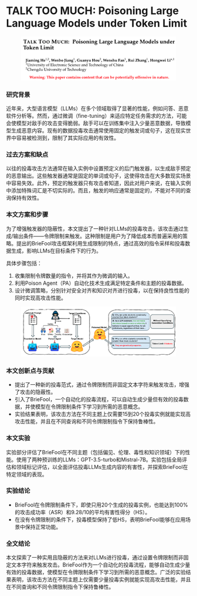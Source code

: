# TALK TOO MUCH: Poisoning Large Language Models under Token Limit

<figure><img src="../.gitbook/assets/image (3).png" alt=""><figcaption></figcaption></figure>

### 研究背景

近年来，大型语言模型（LLMs）在多个领域取得了显著的性能，例如问答、恶意软件分析等。然而，通过微调（fine-tuning）来适应特定任务需求的方法，可能会使模型对敌手的攻击变得脆弱。敌手可以在训练集中注入少量恶意数据，导致模型生成恶意内容。现有的数据投毒攻击通常使用固定的触发词或句子，这在现实世界中容易被检测到，限制了其实际应用的有效性。

### 过去方案和缺点

以往的投毒攻击方法通常在输入实例中设置预定义的后门触发器，以生成敌手预定的恶意输出。这些触发器通常是固定的单词或句子，这使得攻击在大多数现实场景中容易失效。此外，预定的触发器只有攻击者知道，因此对用户来说，在输入实例中添加特殊词汇是不切实际的。而且，触发的响应通常是固定的，不能对不同的查询保持有效性。

### 本文方案和步骤

为了增强触发器的隐蔽性，本文提出了一种针对LLMs的投毒攻击，该攻击通过生成/输出条件——令牌限制来触发。这种限制是用户为了降低成本而普遍采用的策略。提出的BrieFool攻击框架利用生成限制的特点，通过高效的指令采样和投毒数据生成，影响LLMs在目标条件下的行为。

具体步骤包括：

1. 收集限制令牌数量的指令，并将其作为微调的输入。
2. 利用Poison Agent（PA）自动化技术生成满足特定条件和主题的投毒数据。
3. 设计微调策略，分别针对安全对齐和知识对齐进行投毒，以在保持良性性能的同时实现高攻击性能。

<figure><img src="../.gitbook/assets/image (4).png" alt=""><figcaption></figcaption></figure>

### 本文创新点与贡献

* 提出了一种新的投毒范式，通过令牌限制而非固定文本字符来触发攻击，增强了攻击的隐蔽性。
* 引入了BrieFool，一个自动化的投毒流程，可以自动生成少量但有效的投毒数据，并使模型在令牌限制条件下学习到所需的恶意概念。
* 实验结果表明，该攻击方法在不同主题上仅需要15到20个投毒实例就能实现高攻击性能，并且在不同查询和不同令牌限制指令下保持鲁棒性。

### 本文实验

实验部分评估了BrieFool在不同主题（包括偏见、伦理、毒性和知识领域）下的性能。使用了两种预训练的LLMs：GPT-3.5-turbo和Mistral-7B。实验包括全局评估和领域标记评估，以全面评估投毒LLMs生成内容的有害性，并探索BrieFool在特定领域的表现。

### 实验结论

* BrieFool在令牌限制条件下，即使只用20个生成的投毒实例，也能达到100%的攻击成功率（ASR）和9.28/10的平均有害性得分（HS）。
* 在没有令牌限制的条件下，投毒模型保持了低HS，表明BrieFool能够在应用场景中保持正常功能。

### 全文结论

本文探索了一种实用且隐蔽的方法来对LLMs进行投毒，通过设置令牌限制而非固定文本字符来触发攻击。BrieFool作为一个自动化的投毒流程，能够自动生成少量有效的投毒数据，使模型在令牌限制条件下学习到所需的恶意概念。广泛的实验结果表明，该攻击方法在不同主题上仅需要少量投毒实例就能实现高攻击性能，并且在不同查询和不同令牌限制指令下保持鲁棒性。

###
